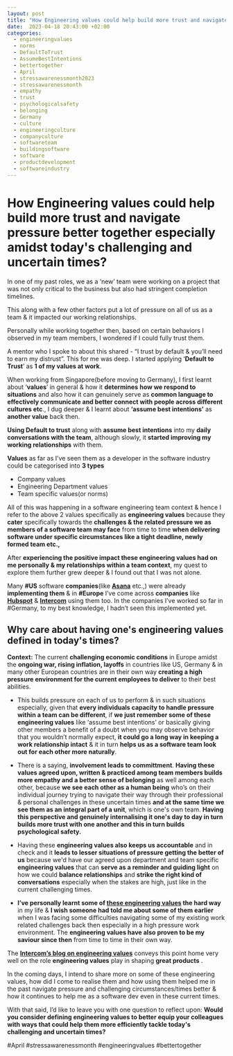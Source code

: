 ```yaml
---
layout: post
title: "How Engineering values could help build more trust and navigate pressure better together especially amidst today's challenging and uncertain times?"
date:  2023-04-18 20:43:00 +02:00
categories:
  - engineeringvalues
  - norms
  - DefaultToTrust
  - AssumeBestIntentions
  - bettertogether
  - April
  - stressawarenessmonth2023
  - stressawarenessmonth
  - empathy
  - trust
  - psychologicalsafety
  - belonging
  - Germany
  - culture
  - engineeringculture
  - companyculture
  - softwareteam
  - buildingsoftware
  - software
  - productdevelopment
  - softwareindustry
---
```



# How Engineering values could help build more trust and navigate pressure better together especially amidst today's challenging and uncertain times?

In one of my past roles, we as a ‘new’ team were working on a project that was not only critical to the business but also had stringent completion timelines.

This along with a few other factors put a lot of pressure on all of us as a team & it impacted our working relationships.

Personally while working together then, based on certain behaviors I observed in my team members, I wondered if I could fully trust them.

A mentor who I spoke to about this shared - “I trust by default & you’ll need to earn my distrust”. This for me was deep. I started applying ‘**Default to Trust**’ as **1 of my values at work**.

When working from Singapore(before moving to Germany), I first learnt about ‘**values**’ in general & how it **determines** **how we respond to situations** and also how it can genuinely serve as **common language to effectively communicate and better connect with people across different cultures etc**., I dug deeper & I learnt about **‘assume best intentions’** as **another value** back then.

**Using Default to trust** along with **assume best intentions** into my **daily conversations with the team**, although slowly, it **started improving my working relationships** with them.

**Values** as far as I’ve seen them as a developer in the software industry could be categorised into **3 types**

- Company values
- Engineering Department values
- Team specific values(or norms)

All of this was happening in a software engineering team context & hence I refer to the above 2 values specifically as **engineering values** because they **cater** specifically towards the **challenges & the related pressure we as members of a software team may face** from time to time **when delivering software under specific circumstances like a tight deadline, newly formed team etc.,**

After **experiencing the positive impact these engineering values had on me personally & my relationships within a team context**, my quest to explore them further grew deeper & I found out that I was not alone.

Many **#US** software **companies**(like **[Asana](https://theworkback.com/asana-engineering-values-2/)** etc.,) were already **implementing them** & in **#Europe** I’ve come across **companies** like **[Hubspot](https://product.hubspot.com/blog/hubspots-engineering-values)** & **[Intercom](https://www.intercom.com/blog/the-engineering-values-we-live-by/)** using them too. In the companies I’ve worked so far in #Germany, to my best knowledge, I hadn’t seen this implemented yet.

## Why care about having one's engineering values defined in today's times?

**Context:** The current **challenging economic conditions** in Europe amidst the **ongoing war, rising inflation, layoffs** in countries like US, Germany & in many other European countries are in their own way **creating a high pressure environment for the current employees to deliver** to their best abilities.

- This builds pressure on each of us to perform & in such situations especially, given that **every individuals capacity to handle pressure within a team can be different**, if **we just remember some of these engineering values** like ‘assume best intentions’ or basically giving other members a benefit of a doubt when you may observe behavior that you wouldn’t normally expect, **it could go a long way in keeping a work relationship intact** & it in turn **helps us as a software team look out for each other more naturally**.

- There is a saying, **involvement leads to committment**. **Having these values agreed upon, written & practiced among team members builds more empathy and a better sense of belonging** as well among each other, because **we see each other as a human being** who’s on their individual journey trying to navigate their way through their professional & personal challenges in these uncertain times **and at the same time we see them as an integral part of a unit**, which is one's own team. **Having this perspective and genuinely internalising it one's day to day in turn builds more trust with one another and this in turn builds psychological safety.**

- Having these **engineering values also keeps us accountable** and in check and it **leads to lesser situations of pressure getting the better of us** because we'd have our agreed upon department and team specific **engineering values** that can **serve as a reminder and guiding light** on how we could **balance relationships** and **strike the right kind of conversations** especially when the stakes are high, just like in the current challenging times.

- **I’ve personally learnt some of [these engineering values](https://www.notion.so/sadhakforlife/Personal-User-Manual-Mohnish-628423c4dbd14e188a8ae7474e689f54?pvs=4#c62ad0739e444eb7b414075aa8805e70) the hard way** in my life & **I wish someone had told me about some of them earlier** when I was facing some difficulties navigating some of my existing work related challenges back then especially in a high pressure work environment. The **engineering values have also proven to be my saviour since then** from time to time in their own way.

The **[Intercom’s blog on engineering values](https://www.intercom.com/blog/the-engineering-values-we-live-by/)** conveys this point home very well on the role **engineering values** play in shaping **great products** .

In the coming days, I intend to share more on some of these engineering values, how did I come to realise them and how using them helped me in the past navigate pressure and challenging circumstances/times better & how it continues to help me as a software dev even in these current times.

With that said, I’d like to leave you with one question to reflect upon: **Would you consider defining engineering values to better equip your colleagues with ways that could help them more efficiently tackle today's challenging and uncertain times?**

#April #stressawarenessmonth #engineeringvalues #bettertogether
